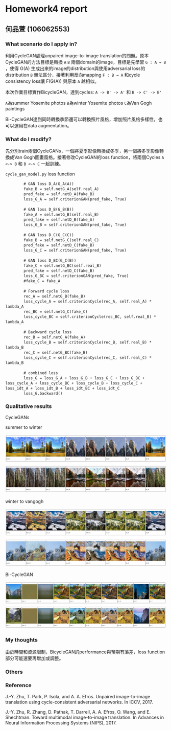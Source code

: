 # Homework4 report
## 何品萱 (106062553)

### What scenario do I apply in?

利用CycleGAN處理unpaired image-to-image translation的問題。原本CycleGAN的方法目標是轉換 `A` `B` 兩個domain的image，目標是先學習 `G : A → B` ，使得 G(A) 生成出來的image的distribution與使用adversarial loss的distribution `B` 無法區分，接著利用反向mapping `F : B → A` 和cycle consistency loss讓 F(G(A)) 與原本 `A` 越相似。

本次作業目標實作BicycleGAN，達到cycles: `A -> B' -> A'` 和 `B -> C' -> B'`

`A`為summer Yosemite photos `B`為winter Yosemite photos `C`為Van Gogh paintings

Bi-CycleGAN達到同時轉換季節還可以轉換照片風格，增加照片風格多樣性，也可以運用在data augmentation。


### What do I modify? 

先分別train兩個CycleGANs，一個將夏季影像轉換成冬季，另一個將冬季影像轉換成Van Gogh圖畫風格。接著修改CycleGAN的loss function，將兩個Cycles `A <-> B` 和 `B <-> C` 一起訓練。

`cycle_gan_model.py`   loss function

```
        # GAN loss D_A(G_A(A))
        fake_B = self.netG_A(self.real_A)
        pred_fake = self.netD_A(fake_B)
        loss_G_A = self.criterionGAN(pred_fake, True)

        # GAN loss D_B(G_B(B))
        fake_A = self.netG_B(self.real_B)
        pred_fake = self.netD_B(fake_A)
        loss_G_B = self.criterionGAN(pred_fake, True)
        
        # GAN loss D_C(G_C(C))
        fake_B = self.netG_C(self.real_C)
        pred_fake = self.netD_C(fake_B)
        loss_G_C = self.criterionGAN(pred_fake, True)
        
        # GAN loss D_BC(G_C(B))
        fake_C = self.netG_BC(self.real_B)
        pred_fake = self.netD_C(fake_B)
        loss_G_BC = self.criterionGAN(pred_fake, True)
        #fake_C = fake_A

        # Forward cycle loss
        rec_A = self.netG_B(fake_B)
        loss_cycle_A = self.criterionCycle(rec_A, self.real_A) * lambda_A
        rec_BC = self.netG_C(fake_C)
        loss_cycle_BC = self.criterionCycle(rec_BC, self.real_B) * lambda_A

        # Backward cycle loss
        rec_B = self.netG_A(fake_A)
        loss_cycle_B = self.criterionCycle(rec_B, self.real_B) * lambda_B
        rec_C = self.netG_BC(fake_B)
        loss_cycle_C = self.criterionCycle(rec_C, self.real_C) * lambda_B
        
        # combined loss
        loss_G = loss_G_A + loss_G_B + loss_G_C + loss_G_BC + loss_cycle_A + loss_cycle_BC + loss_cycle_B + loss_cycle_C + loss_idt_A + loss_idt_B + loss_idt_BC + loss_idt_C
        loss_G.backward()
```

### Qualitative results
CycleGANs

summer to winter
<p><img src="imgs/summer2winter.jpg" higth=60% /></p>

winter to vangogh
<p><img src="imgs/winter2vangogh.jpg" higth=60% /></p>

Bi-CycleGAN
<p><img src="imgs/BiCycleGAN.jpg" higth=80% /></p>

### My thoughts 

由於時間和資源限制，BicycleGAN的performance與預期有落差，loss function部分可能還要再增加或調整。

### Others

### Reference
J.-Y. Zhu, T. Park, P. Isola, and A. A. Efros. Unpaired image-to-image translation using cycle-consistent adversarial networks. In ICCV, 2017.

J.-Y. Zhu, R. Zhang, D. Pathak, T. Darrell, A. A. Efros, O. Wang, and E. Shechtman. Toward multimodal image-to-image translation. In Advances in Neural Information Processing Systems (NIPS), 2017.

